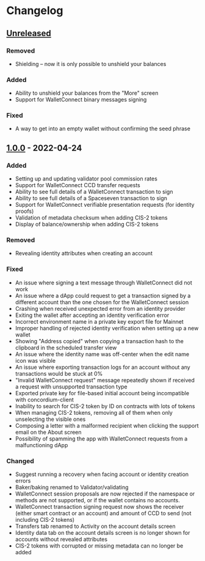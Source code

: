 # Changelog

## [Unreleased]

### Removed
- Shielding – now it is only possible to unshield your balances

### Added
- Ability to unshield your balances from the "More" screen
- Support for WalletConnect binary messages signing

### Fixed
- A way to get into an empty wallet without confirming the seed phrase

## [1.0.0] - 2022-04-24

### Added
- Setting up and updating validator pool commission rates
- Support for WalletConnect CCD transfer requests
- Ability to see full details of a WalletConnect transaction to sign
- Ability to see full details of a Spaceseven transaction to sign
- Support for WalletConnect verifiable presentation requests (for identity proofs)
- Validation of metadata checksum when adding CIS-2 tokens
- Display of balance/ownership when adding CIS-2 tokens

### Removed
- Revealing identity attributes when creating an account

### Fixed
- An issue where signing a text message through WalletConnect did not work
- An issue where a dApp could request to get a transaction signed by a different account than the one chosen for the WalletConnect session
- Crashing when received unexpected error from an identity provider
- Exiting the wallet after accepting an identity verification error
- Incorrect environment name in a private key export file for Mainnet
- Improper handling of rejected identity verification when setting up a new wallet
- Showing "Address copied" when copying a transaction hash to the clipboard in the scheduled transfer view
- An issue where the identity name was off-center when the edit name icon was visible
- An issue where exporting transaction logs for an account without any transactions would be stuck at 0%
- "Invalid WalletConnect request" message repeatedly shown if received a request with unsupported transaction type
- Exported private key for file-based initial account being incompatible with concordium-client
- Inability to search for CIS-2 token by ID on contracts with lots of tokens
- When managing CIS-2 tokens, removing all of them when only unselecting the visible ones
- Composing a letter with a malformed recipient when clicking the support email on the About screen
- Possibility of spamming the app with WalletConnect requests from a malfunctioning dApp

### Changed
- Suggest running a recovery when facing account or identity creation errors
- Baker/baking renamed to Validator/validating
- WalletConnect session proposals are now rejected if the namespace or methods are not supported, or if the wallet contains no accounts.
- WalletConnect transaction signing request now shows the receiver
(either smart contract or an account) and amount of CCD to send (not including CIS-2 tokens)
- Transfers tab renamed to Activity on the account details screen
- Identity data tab on the account details screen is no longer shown for accounts without revealed attributes
- CIS-2 tokens with corrupted or missing metadata can no longer be added

[Unreleased]: https://github.com/Concordium/cryptox-android/compare/1.0.0...HEAD
[1.0.0]: https://github.com/Concordium/cryptox-android/compare/0.6.1-qa.5...1.0.0
